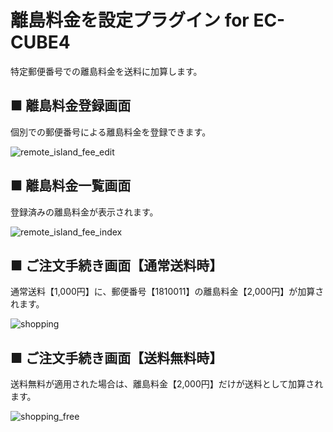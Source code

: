 # 離島料金を設定プラグイン for EC-CUBE4
特定郵便番号での離島料金を送料に加算します。

## ■ 離島料金登録画面
個別での郵便番号による離島料金を登録できます。

![remote_island_fee_edit](https://user-images.githubusercontent.com/1879619/132855424-f2f9f7da-7781-4849-9d3f-a0a17b663371.png)

## ■ 離島料金一覧画面
登録済みの離島料金が表示されます。

![remote_island_fee_index](https://user-images.githubusercontent.com/1879619/132855530-977f2ea7-4365-4d44-b260-22d9e0a57eb5.png)

## ■ ご注文手続き画面【通常送料時】
通常送料【1,000円】に、郵便番号【1810011】の離島料金【2,000円】が加算されます。

![shopping](https://user-images.githubusercontent.com/1879619/132855574-2b5dd67b-d58c-4cd3-a660-5e959cb459b2.png)

## ■ ご注文手続き画面【送料無料時】
送料無料が適用された場合は、離島料金【2,000円】だけが送料として加算されます。

![shopping_free](https://user-images.githubusercontent.com/1879619/132855615-67a85ddf-f3e4-445f-bcc1-7be070213856.png)
